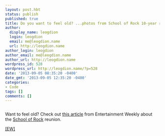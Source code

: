 ```yaml
---
layout: post.hbt
status: publish
published: true
title: Do you want to feel old? ...photos from School of Rock 10-year reunion
author:
  display_name: leogdion
  login: leogdion
  email: me@leogdion.name
  url: http://leogdion.name
author_login: leogdion
author_email: me@leogdion.name
author_url: http://leogdion.name
wordpress_id: 528
wordpress_url: http://leogdion.name/?p=528
date: '2013-09-05 08:35:20 -0400'
date_gmt: '2013-09-05 12:35:20 -0400'
categories:
- Code
tags: []
comments: []
---
```

<p style="text-align: center;"><a href="http:&#47;&#47;insidemovies.ew.com&#47;2013&#47;08&#47;30&#47;school-of-rock-10th-anniversary&#47;"><img alt="" src="http:&#47;&#47;leogdion.name&#47;wp-content&#47;uploads&#47;2013&#47;09&#47;School-of-Rock.jpg" /></a></p>
Want to feel old? Check out <a href="http:&#47;&#47;insidemovies.ew.com&#47;2013&#47;08&#47;30&#47;school-of-rock-10th-anniversary&#47;" target="_blank">this article</a> from Entertainment Weekly about the <a href="http:&#47;&#47;www.imdb.com&#47;title&#47;tt0332379&#47;" target="_blank">School of Rock</a> reunion.</p>
<p><a href="http:&#47;&#47;insidemovies.ew.com&#47;2013&#47;08&#47;30&#47;school-of-rock-10th-anniversary&#47;" target="_blank">[EW]</a></p>
